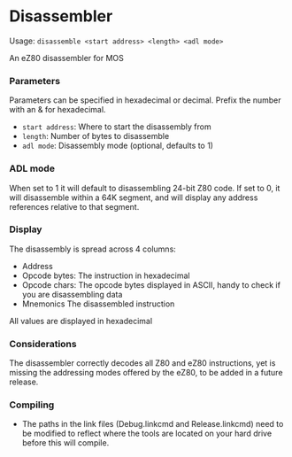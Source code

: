 # Disassembler

Usage: `disassemble <start address> <length> <adl mode>`

An eZ80 disassembler for MOS

### Parameters

Parameters can be specified in hexadecimal or decimal. Prefix the number with an & for hexadecimal.

- `start address`: Where to start the disassembly from
- `length`: Number of bytes to disassemble
- `adl mode`: Disassembly mode (optional, defaults to 1)

### ADL mode

When set to 1 it will default to disassembling 24-bit Z80 code. If set to 0, it will disassemble within a 64K segment, and will display any address references relative to that segment.

### Display

The disassembly is spread across 4 columns:

- Address
- Opcode bytes: The instruction in hexadecimal
- Opcode chars: The opcode bytes displayed in ASCII, handy to check if you are disassembling data
- Mnemonics The disassembled instruction

All values are displayed in hexadecimal

### Considerations

The disassembler correctly decodes all Z80 and eZ80 instructions, yet is missing the addressing modes offered by the eZ80, to be added in a future release.

### Compiling

- The paths in the link files (Debug.linkcmd and Release.linkcmd) need to be modified to reflect where the tools are located on your hard drive before this will compile.